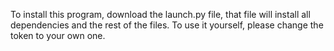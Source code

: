 To install this program, download the launch.py file, that file will install all dependencies and the rest of the files. To use it yourself, please change the token to your own one.
